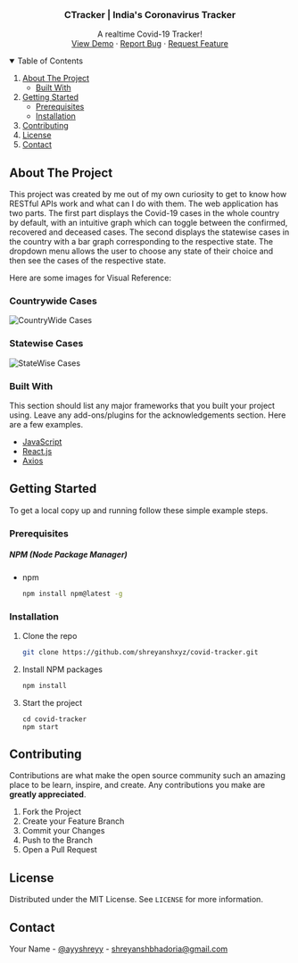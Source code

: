 <!--
*** Thanks for checking out the Best-README-Template. If you have a suggestion
*** that would make this better, please fork the repo and create a pull request
*** or simply open an issue with the tag "enhancement".
*** Thanks again! Now go create something AMAZING! :D
-->



<!-- PROJECT SHIELDS -->
<!--
*** I'm using markdown "reference style" links for readability.
*** Reference links are enclosed in brackets [ ] instead of parentheses ( ).
*** See the bottom of this document for the declaration of the reference variables
*** for contributors-url, forks-url, etc. This is an optional, concise syntax you may use.
*** https://www.markdownguide.org/basic-syntax/#reference-style-links
-->

<!-- PROJECT LOGO -->
<br />
<p align="center">
  <h3 align="center">CTracker | India's Coronavirus Tracker</h3>

  <p align="center">
    A realtime Covid-19 Tracker!
    <br />
    <a href="https://covid-tracker-2oo6sh.web.app/" target="_blank">View Demo</a>
    ·
    <a href="/">Report Bug</a>
    ·
    <a href="/">Request Feature</a>
  </p>
</p>



<!-- TABLE OF CONTENTS -->
<details open="open">
  <summary>Table of Contents</summary>
  <ol>
    <li>
      <a href="#about-the-project">About The Project</a>
      <ul>
        <li><a href="#built-with">Built With</a></li>
      </ul>
    </li>
    <li>
      <a href="#getting-started">Getting Started</a>
      <ul>
        <li><a href="#prerequisites">Prerequisites</a></li>
        <li><a href="#installation">Installation</a></li>
      </ul>
    </li>
    <li><a href="#contributing">Contributing</a></li>
    <li><a href="#license">License</a></li>
    <li><a href="#contact">Contact</a></li>
  </ol>
</details>



<!-- ABOUT THE PROJECT -->
## About The Project

This project was created by me out of my own curiosity to get to know how RESTful APIs work and what can I do with them. The web application has two parts. The first part displays the Covid-19 cases in the whole country by default, with an intuitive graph which can toggle between the confirmed, recovered and deceased cases.
The second displays the statewise cases in the country with a bar graph corresponding to the respective state. The dropdown menu allows the user to choose any state of their choice and then see the cases of the respective state.

Here are some images for Visual Reference:

### Countrywide Cases
![CountryWide Cases](https://i.imgur.com/UR3Wbzt.jpg)

### Statewise Cases
![StateWise Cases](https://i.imgur.com/05v6LZ3.jpg)

### Built With

This section should list any major frameworks that you built your project using. Leave any add-ons/plugins for the acknowledgements section. Here are a few examples.
* [JavaScript](https://www.javascript.com/)
* [React.js](https://reactjs.org/)
* [Axios](https://axios-http.com/)



<!-- GETTING STARTED -->
## Getting Started
To get a local copy up and running follow these simple example steps.

### Prerequisites

##### NPM (Node Package Manager)
* npm
  ```sh
  npm install npm@latest -g
  ```

### Installation

1. Clone the repo
   ```sh
   git clone https://github.com/shreyanshxyz/covid-tracker.git
   ```
2. Install NPM packages
   ```sh
   npm install
   ```
3. Start the project
   ```JS
   cd covid-tracker
   npm start
   ```


<!-- CONTRIBUTING -->
## Contributing

Contributions are what make the open source community such an amazing place to be learn, inspire, and create. Any contributions you make are **greatly appreciated**.

1. Fork the Project
2. Create your Feature Branch
3. Commit your Changes
4. Push to the Branch 
5. Open a Pull Request



<!-- LICENSE -->
## License

Distributed under the MIT License. See `LICENSE` for more information.


<!-- CONTACT -->
## Contact

Your Name - [@ayyshreyy](https://twitter.com/ayyshreyy) - shreyanshbhadoria@gmail.com
